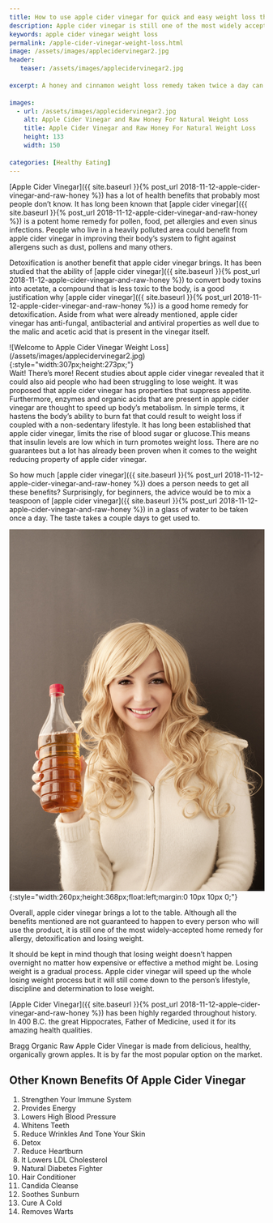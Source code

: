 ```yaml
---
title: How to use apple cider vinegar for quick and easy weight loss the natural way
description: Apple cider vinegar is still one of the most widely accepted home remedy for allergy, detoxification and losing weight.
keywords: apple cider vinegar weight loss
permalink: /apple-cider-vinegar-weight-loss.html
image: /assets/images/applecidervinegar2.jpg
header:
   teaser: /assets/images/applecidervinegar2.jpg

excerpt: A honey and cinnamon weight loss remedy taken twice a day can lower blood sugar to combat fat formation and lose weight naturally.

images:
  - url: /assets/images/applecidervinegar2.jpg
    alt: Apple Cider Vinegar and Raw Honey For Natural Weight Loss
    title: Apple Cider Vinegar and Raw Honey For Natural Weight Loss
    height: 133 
    width: 150

categories: [Healthy Eating]
---
```


[Apple Cider Vinegar]({{ site.baseurl }}{% post_url 2018-11-12-apple-cider-vinegar-and-raw-honey %}) has a lot of health benefits that probably most people don’t know. It has long been known that [apple cider vinegar]({{ site.baseurl }}{% post_url 2018-11-12-apple-cider-vinegar-and-raw-honey %}) is a potent home remedy for pollen, food, pet allergies and even sinus infections. People who live in a heavily polluted area could benefit from apple cider vinegar in improving their body’s system to fight against allergens such as dust, pollens and many others.

Detoxification is another benefit that apple cider vinegar brings. It has been studied that the ability of [apple cider vinegar]({{ site.baseurl }}{% post_url 2018-11-12-apple-cider-vinegar-and-raw-honey %}) to convert body toxins into acetate, a compound that is less toxic to the body, is a good justification why [apple cider vinegar]({{ site.baseurl }}{% post_url 2018-11-12-apple-cider-vinegar-and-raw-honey %}) is a good home remedy for detoxification. Aside from what were already mentioned, apple cider vinegar has anti-fungal, antibacterial and antiviral properties as well due to the malic and acetic acid that is present in the vinegar itself.

<div class="ImageBlock ImageBlockLeft" markdown="1">
![Welcome to Apple Cider Vinegar Weight Loss](/assets/images/applecidervinegar2.jpg){:style="width:307px;height:273px;"}
</div>

<div class="clearfix"></div>
Wait! There’s more! Recent studies about apple cider vinegar revealed that it could also aid people who had been struggling to lose weight. It was proposed that apple cider vinegar has properties that suppress appetite. Furthermore, enzymes and organic acids that are present in apple cider vinegar are thought to speed up body’s metabolism. In simple terms, it hastens the body’s ability to burn fat that could result to weight loss if coupled with a non-sedentary lifestyle. It has long been established that apple cider vinegar, limits the rise of blood sugar or glucose.This means that insulin levels are low which in turn promotes weight loss. There are no guarantees but a lot has already been proven when it comes to the weight reducing property of apple cider vinegar.

So how much [apple cider vinegar]({{ site.baseurl }}{% post_url 2018-11-12-apple-cider-vinegar-and-raw-honey %}) does a person needs to get all these benefits? Surprisingly, for beginners, the advice would be to mix a teaspoon of [apple cider vinegar]({{ site.baseurl }}{% post_url 2018-11-12-apple-cider-vinegar-and-raw-honey %}) in a glass of water to be taken once a day. The taste takes a couple days to get used to.

![Try Apple Cider Vinegar](/assets/images/applecider.jpg){:style="width:260px;height:368px;float:left;margin:0 10px 10px 0;"}
<div class="clearfix"></div>
Overall, apple cider vinegar brings a lot to the table. Although all the benefits mentioned are not guaranteed to happen to every person who will use the product, it is still one of the most widely-accepted home remedy for allergy, detoxification and losing weight.

It should be kept in mind though that losing weight doesn’t happen overnight no matter how expensive or effective a method might be. Losing weight is a gradual process. Apple cider vinegar will speed up the whole losing weight process but it will still come down to the person’s lifestyle, discipline and determination to lose weight.

[Apple Cider Vinegar]({{ site.baseurl }}{% post_url 2018-11-12-apple-cider-vinegar-and-raw-honey %}) has been highly regarded throughout history. In 400 B.C. the great Hippocrates, Father of Medicine, used it for its amazing health qualities.

Bragg Organic Raw Apple Cider Vinegar is made from delicious, healthy, organically grown apples. It is by far the most popular option on the market.

## Other Known Benefits Of Apple Cider Vinegar

1. Strengthen Your Immune System
2. Provides Energy
3. Lowers High Blood Pressure
4. Whitens Teeth
5. Reduce Wrinkles And Tone Your Skin
6. Detox
7. Reduce Heartburn
8. It Lowers LDL Cholesterol
9. Natural Diabetes Fighter
10. Hair Conditioner
11. Candida Cleanse
12. Soothes Sunburn
13. Cure A Cold
14. Removes Warts 
